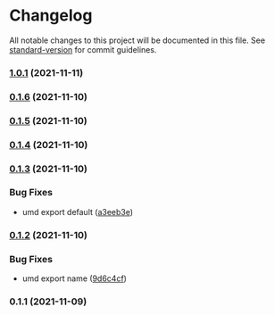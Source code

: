 # Changelog

All notable changes to this project will be documented in this file. See [standard-version](https://github.com/conventional-changelog/standard-version) for commit guidelines.

### [1.0.1](https://github.com/superwf/antd-table-scroll-xaxis-top/compare/v0.1.6...v1.0.1) (2021-11-11)

### [0.1.6](https://github.com/superwf/antd-table-scroll-xaxis-top/compare/v0.1.5...v0.1.6) (2021-11-10)

### [0.1.5](https://github.com/superwf/antd-table-scroll-xaxis-top/compare/v0.1.4...v0.1.5) (2021-11-10)

### [0.1.4](https://github.com/superwf/antd-table-scroll-xaxis-top/compare/v0.1.3...v0.1.4) (2021-11-10)

### [0.1.3](https://github.com/superwf/antd-table-scroll-xaxis-top/compare/v0.1.2...v0.1.3) (2021-11-10)


### Bug Fixes

* umd export default ([a3eeb3e](https://github.com/superwf/antd-table-scroll-xaxis-top/commit/a3eeb3ef25c35549659fea68493dddd3fae2d531))

### [0.1.2](https://github.com/superwf/antd-table-scroll-xaxis-top/compare/v0.1.1...v0.1.2) (2021-11-10)


### Bug Fixes

* umd export name ([9d6c4cf](https://github.com/superwf/antd-table-scroll-xaxis-top/commit/9d6c4cffdfea19a0c9f9b3f3bbd5d7019005d6ed))

### 0.1.1 (2021-11-09)
